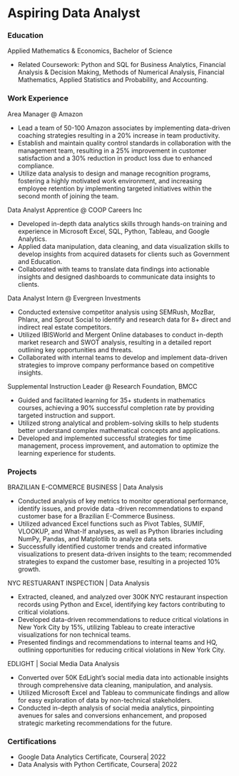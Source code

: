 # Aspiring Data Analyst

### Education
Applied Mathematics & Economics, Bachelor of Science
- Related Coursework: Python and SQL for Business Analytics, Financial Analysis & Decision Making, Methods of Numerical Analysis, Financial Mathematics, Applied Statistics and Probability, and Accounting.

### Work Experience
Area Manager @ Amazon
- Lead a team of 50-100 Amazon associates by implementing data-driven coaching strategies resulting in a 20% increase in team productivity.
- Establish and maintain quality control standards in collaboration with the management team, resulting in a 25% improvement in customer satisfaction and a 30% reduction in product loss due to enhanced compliance.
- Utilize data analysis to design and manage recognition programs, fostering a highly motivated work environment, and increasing employee retention by implementing targeted initiatives within the second month of joining the team.

Data Analyst Apprentice @ COOP Careers Inc
- Developed in-depth data analytics skills through hands-on training and experience in Microsoft Excel, SQL, Python, Tableau, and Google Analytics.
- Applied data manipulation, data cleaning, and data visualization skills to develop insights from acquired datasets for clients such as Government and Education.
- Collaborated with teams to translate data findings into actionable insights and designed dashboards to communicate data insights to clients.

Data Analyst Intern @ Evergreen Investments
- Conducted extensive competitor analysis using SEMRush, MozBar, Phlanx, and Sprout Social to identify and research data for 8+ direct and indirect real estate competitors.
- Utilized IBISWorld and Mergent Online databases to conduct in-depth market research and SWOT analysis, resulting in a detailed report outlining key opportunities and threats.
- Collaborated with internal teams to develop and implement data-driven strategies to improve company performance based on competitive insights.

Supplemental Instruction Leader @ Research Foundation, BMCC
- Guided and facilitated learning for 35+ students in mathematics courses, achieving a 90% successful completion rate by providing targeted instruction and support.
- Utilized strong analytical and problem-solving skills to help students better understand complex mathematical concepts and applications.
- Developed and implemented successful strategies for time management, process improvement, and automation to optimize the learning experience for students.

### Projects
BRAZILIAN E-COMMERCE BUSINESS | Data Analysis
- Conducted analysis of key metrics to monitor operational performance, identify issues, and provide data -driven recommendations to expand customer base for a Brazilian E-Commerce Business.
- Utilized advanced Excel functions such as Pivot Tables, SUMIF, VLOOKUP, and What-If analyses, as well as Python libraries including NumPy, Pandas, and Matplotlib to analyze data sets.
- Successfully identified customer trends and created informative visualizations to present data-driven insights to the team; recommended strategies to expand the customer base, resulting in a projected 10% growth.

NYC RESTUARANT INSPECTION | Data Analysis
- Extracted, cleaned, and analyzed over 300K NYC restaurant inspection records using Python and Excel, identifying key factors contributing to critical violations.
- Developed data-driven recommendations to reduce critical violations in New York City by 15%, utilizing Tableau to create interactive visualizations for non technical teams.
- Presented findings and recommendations to internal teams and HQ, outlining opportunities for reducing critical violations in New York City.

EDLIGHT | Social Media Data Analysis
- Converted over 50K EdLight’s social media data into actionable insights through comprehensive data cleaning, manipulation, and analysis.
- Utilized Microsoft Excel and Tableau to communicate findings and allow for easy exploration of data by non-technical stakeholders. 
- Conducted in-depth analysis of social media analytics, pinpointing avenues for sales and conversions enhancement, and proposed strategic marketing recommendations for the future.


### Certifications
- Google Data Analytics Certificate, Coursera| 2022
- Data Analysis with Python Certificate, Coursera| 2022
